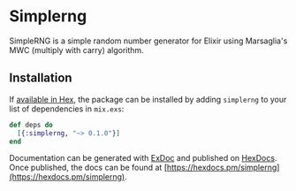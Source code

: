 # Simplerng

SimpleRNG is a simple random number generator for Elixir using Marsaglia's MWC (multiply with carry) algorithm.

## Installation

If [available in Hex](https://hex.pm/docs/publish), the package can be installed
by adding `simplerng` to your list of dependencies in `mix.exs`:

```elixir
def deps do
  [{:simplerng, "~> 0.1.0"}]
end
```

Documentation can be generated with [ExDoc](https://github.com/elixir-lang/ex_doc)
and published on [HexDocs](https://hexdocs.pm). Once published, the docs can
be found at [https://hexdocs.pm/simplerng](https://hexdocs.pm/simplerng).

